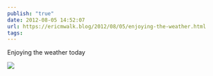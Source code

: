 ```yaml
---
publish: "true"
date: 2012-08-05 14:52:07
url: https://ericmwalk.blog/2012/08/05/enjoying-the-weather.html
tags: 
---
```


Enjoying the weather today

![](https://ericmwalk.blog/uploads/2022/f418c89322.jpg)